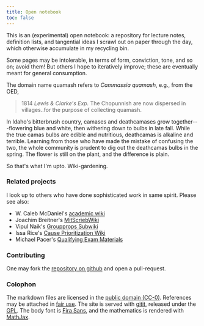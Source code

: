 ```yaml
---
title: Open notebook
toc: false
---
```


This is an (experimental) open notebook: a repository for lecture notes, definition lists, and tangential ideas I scrawl out on paper through the day, which otherwise accumulate in my recycling bin.

Some pages may be intolerable, in terms of form, conviction, tone, and so on; avoid them! But others I hope to iteratively improve; these are eventually meant for general consumption.

The domain name quamash refers to *Cammassia quamash*, e.g., from the OED,

> 1814 *Lewis & Clarke's Exp.* The Chopunnish are now dispersed in villages‥for the purpose of collecting quamash.

In Idaho's bitterbrush country, camases and deathcamases grow together---flowering blue and white, then withering down to bulbs in late fall. While the true camas bulbs are edible and nutritious, deathcamas is alkaline and terrible. Learning from those who have made the mistake of confusing the two, the whole community is prudent to dig out the deathcamas bulbs in the spring. The flower is still on the plant, and the difference is plain. 

So that's what I'm upto. Wiki-gardening.

### Related projects

I look up to others who have done sophisticated work in same spirit. Please see also:

- W. Caleb McDaniel's [academic wiki](http://wiki.wcaleb.rice.edu/)
- Joachim Breitner's [MitScriebWiki](http://mitschriebwiki.nomeata.de/)
- Vipul Naik's [Groupprops Subwiki](https://groupprops.subwiki.org/wiki/Main_Page)
- Issa Rice's [Cause Prioritization Wiki](https://causeprioritization.org/)
- Michael Pacer's [Qualifying Exam Materials](https://mpacer.org/qualifying-exam-materials/#/qualifying-exam-written-portion/)

### Contributing

One may fork the [repository on github](https://github.com/coltongrainger/quamash) and open a pull-request.

### Colophon

The markdown files are licensed in the [public domain (CC-0)](http://creativecommons.org/about/cc0). References may be attached in [fair use](https://libguides.bc.edu/copyright/fairuse). The site is served with [gitit](https://github.com/jgm/gitit/), released under the [GPL](http://www.aaronsw.com/weblog/000360). The body font is [Fira Sans](https://github.com/mozilla/Fira), and the mathematics is rendered with [MathJax](https://www.mathjax.org/).
